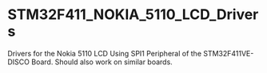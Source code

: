 # STM32F411_NOKIA_5110_LCD_Drivers
Drivers for the Nokia 5110 LCD Using SPI1 Peripheral of the STM32F411VE-DISCO Board. Should also work on similar boards.
